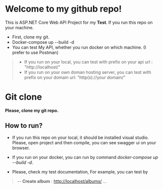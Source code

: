 # Welcome to my github repo!

This is ASP.NET Core Web API Project for my   **Test**. 
If you run this repo on your machine.
- First, clone my git.
- Docker-compose up --build -d
- You can test My API, whether you run docker on which machine.
 (I prefer to use Postman)
> - If you run on your local, you can test with prefix on your api url : "http://localhost/"
> - If you run on your own doman hosting server, you can test with prefix on your domain url: "http(s)://your domain/"

# Git clone

**Please, clone my git repo.**

## How to run?

- If you run this repo on your local, it should be installed visual studio.
Please, open project and then compile, you can see swagger ui on your browser.

- If you run on your docker, you can run by command *docker-compose up --build -d*.
- Please, check my test documentation,
For example, you can test by 

> --  **Create album** : [http://localhost/albums/](http://localhost/albums/)
...
